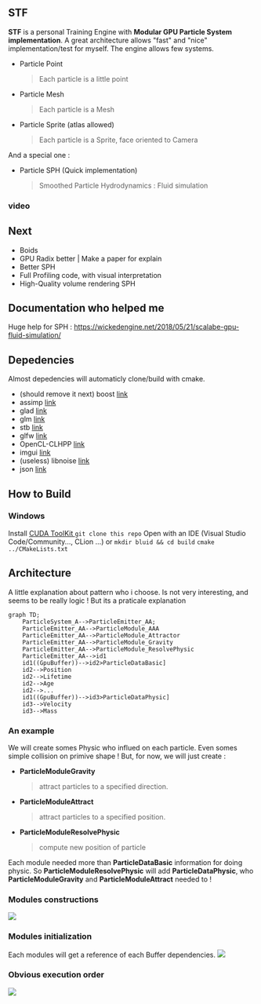 ## STF

**STF** is a personal Training Engine with **Modular GPU Particle System implementation**.
A great architecture allows "fast" and "nice" implementation/test for myself.
The engine allows few systems.
- Particle Point
	> Each particle is a little point
	
- Particle Mesh
	>Each particle is a Mesh
	
- Particle Sprite (atlas allowed)
	>Each particle is a Sprite, face oriented to Camera

And a special one :
- Particle SPH (Quick implementation)
	> Smoothed Particle Hydrodynamics : Fluid simulation

### video

## Next
- Boids
- GPU Radix better | Make a paper for explain
- Better SPH
- Full Profiling code, with visual interpretation
- High-Quality volume rendering SPH

## Documentation who helped me

Huge help for SPH : https://wickedengine.net/2018/05/21/scalabe-gpu-fluid-simulation/


## Depedencies
Almost depedencies will automaticly clone/build with cmake.

- (should remove it next) boost [link](https://github.com/Orphis/boost-cmake)
- assimp [link](https://github.com/assimp/assimp)
- glad [link](https://github.com/Dav1dde/glad)
- glm [link](https://github.com/g-truc/glm)
- stb [link](https://github.com/nothings/stb)
- glfw [link](https://github.com/glfw/glfw)
- OpenCL-CLHPP [link](https://github.com/KhronosGroup/OpenCL-CLHPP)
- imgui [link](https://github.com/ocornut/imgui)
- (useless) libnoise [link](https://github.com/qknight/libnoise)
- json [link](https://github.com/nlohmann/json)


## How to Build
### Windows
Install [CUDA ToolKit ](https://developer.nvidia.com/cuda-downloads)
`git clone this repo`
Open  with an IDE (Visual Studio Code/Community..., CLion ...)
or
`mkdir bluid && cd build`
`cmake ../CMakeLists.txt`


## Architecture

A little explanation about pattern who i choose.
Is not very interesting, and seems to be really logic !
But its a praticale explanation


```mermaid
graph TD;
    ParticleSystem_A-->ParticleEmitter_AA;
    ParticleEmitter_AA-->ParticleModule_AAA
    ParticleEmitter_AA-->ParticleModule_Attractor
    ParticleEmitter_AA-->ParticleModule_Gravity
    ParticleEmitter_AA-->ParticleModule_ResolvePhysic
    ParticleEmitter_AA-->id1
	id1((GpuBuffer))-->id2>ParticleDataBasic]
	id2-->Position
	id2-->Lifetime
	id2-->Age
	id2-->...
	id1((GpuBuffer))-->id3>ParticleDataPhysic]
	id3-->Velocity
	id3-->Mass
```

### An example

We will create somes Physic who influed on each particle. Even somes simple collision on primive shape !
But, for now, we will just create :
- **ParticleModuleGravity**
	>attract particles to a specified direction.
	
- **ParticleModuleAttract**
	> attract particles to a specified position.
	
- **ParticleModuleResolvePhysic**
	>compute new position of particle

Each module needed more than **ParticleDataBasic** information for doing physic.
So **ParticleModuleResolvePhysic** will add **ParticleDataPhysic**, who **ParticleModuleGravity** and **ParticleModuleAttract** needed to !

### Modules constructions
[![](https://mermaid.ink/img/eyJjb2RlIjoiZ3JhcGggVEJcbnN1YmdyYXBoIEVtaXR0ZXIgU3Ryb3JlIEJ1ZmZlcnNcblx0YkJhc2ljPlBhcnRpY2xlRGF0YUJhc2ljXS0tPmlkMVsoR3B1QnVmZmVyKV1cblx0YlBoeXNpYz5QYXJ0aWNsZURhdGFQaHlzaWNdXG5lbmRcblxuc3ViZ3JhcGggM1xuICBQYXJ0aWNsZU1vZHVsZV9SZXNvbHZlUGh5c2ljLS0-QWRkLS4gQWRkIFBhcnRpY2xlRGF0YVBoeXNpYyAuLT5pZDEtLT5iUGh5c2ljXG5lbmRcblxuc3ViZ3JhcGggMlxuICBQYXJ0aWNsZU1vZHVsZV9HcmF2aXR5XG5lbmRcblxuc3ViZ3JhcGggMVxuICBQYXJ0aWNsZU1vZHVsZV9BdHRyYWN0b3JcbmVuZFxuXG5cdCIsIm1lcm1haWQiOnsidGhlbWUiOiJkZWZhdWx0In19)](https://mermaid-js.github.io/mermaid-live-editor/#/edit/eyJjb2RlIjoiZ3JhcGggVEJcbnN1YmdyYXBoIEVtaXR0ZXIgU3Ryb3JlIEJ1ZmZlcnNcblx0YkJhc2ljPlBhcnRpY2xlRGF0YUJhc2ljXS0tPmlkMVsoR3B1QnVmZmVyKV1cblx0YlBoeXNpYz5QYXJ0aWNsZURhdGFQaHlzaWNdXG5lbmRcblxuc3ViZ3JhcGggM1xuICBQYXJ0aWNsZU1vZHVsZV9SZXNvbHZlUGh5c2ljLS0-QWRkLS4gQWRkIFBhcnRpY2xlRGF0YVBoeXNpYyAuLT5pZDEtLT5iUGh5c2ljXG5lbmRcblxuc3ViZ3JhcGggMlxuICBQYXJ0aWNsZU1vZHVsZV9HcmF2aXR5XG5lbmRcblxuc3ViZ3JhcGggMVxuICBQYXJ0aWNsZU1vZHVsZV9BdHRyYWN0b3JcbmVuZFxuXG5cdCIsIm1lcm1haWQiOnsidGhlbWUiOiJkZWZhdWx0In19)

### Modules initialization
Each modules will get a reference of each Buffer dependencies.
[![](https://mermaid.ink/img/eyJjb2RlIjoiZ3JhcGggVEJcbnN1YmdyYXBoIEVtaXR0ZXIgU3Ryb3JlIEJ1ZmZlcnNcblx0YkJhc2ljPlBhcnRpY2xlRGF0YUJhc2ljXS0tPmlkMVsoR3B1QnVmZmVyKV1cblx0YlBoeXNpYz5QYXJ0aWNsZURhdGFQaHlzaWNdLS0-aWQxXG5lbmRcblxuXG5zdWJncmFwaCAyXG4gIFBhcnRpY2xlTW9kdWxlX0dyYXZpdHlcbmVuZFxuXG5zdWJncmFwaCAxXG4gIFBhcnRpY2xlTW9kdWxlX0F0dHJhY3RvclxuZW5kXG5cbmlkMS0uIEdldCBQYXJ0aWNsZURhdGFQaHlzaWMgLi0-UGFydGljbGVNb2R1bGVfQXR0cmFjdG9yXG5pZDEtLiBHZXQgUGFydGljbGVEYXRhUGh5c2ljIC4tPlBhcnRpY2xlTW9kdWxlX0dyYXZpdHkiLCJtZXJtYWlkIjp7InRoZW1lIjoiZGVmYXVsdCJ9fQ)](https://mermaid-js.github.io/mermaid-live-editor/#/edit/eyJjb2RlIjoiZ3JhcGggVEJcbnN1YmdyYXBoIEVtaXR0ZXIgU3Ryb3JlIEJ1ZmZlcnNcblx0YkJhc2ljPlBhcnRpY2xlRGF0YUJhc2ljXS0tPmlkMVsoR3B1QnVmZmVyKV1cblx0YlBoeXNpYz5QYXJ0aWNsZURhdGFQaHlzaWNdLS0-aWQxXG5lbmRcblxuXG5zdWJncmFwaCAyXG4gIFBhcnRpY2xlTW9kdWxlX0dyYXZpdHlcbmVuZFxuXG5zdWJncmFwaCAxXG4gIFBhcnRpY2xlTW9kdWxlX0F0dHJhY3RvclxuZW5kXG5cbmlkMS0uIEdldCBQYXJ0aWNsZURhdGFQaHlzaWMgLi0-UGFydGljbGVNb2R1bGVfQXR0cmFjdG9yXG5pZDEtLiBHZXQgUGFydGljbGVEYXRhUGh5c2ljIC4tPlBhcnRpY2xlTW9kdWxlX0dyYXZpdHkiLCJtZXJtYWlkIjp7InRoZW1lIjoiZGVmYXVsdCJ9fQ)

### Obvious execution order

[![](https://mermaid.ink/img/eyJjb2RlIjoiZ3JhcGggVEJcblxuXG5QYXJ0aWNsZU1vZHVsZV9HcmF2aXR5LS0-UGFydGljbGVNb2R1bGVfQXR0cmFjdG9yLS0-UGFydGljbGVNb2R1bGVfUmVzb2x2ZVBoeXNpY1xuXG5cbnN1YmdyYXBoIDFcblBhcnRpY2xlTW9kdWxlX0dyYXZpdHktLT5ncHVDb21wdXRlR3Jhdml0eShbR1BVX0NvbXB1dGVfR3Jhdml0eV0pXG5lbmRcblxuc3ViZ3JhcGggMlxuUGFydGljbGVNb2R1bGVfQXR0cmFjdG9yLS0-Z3B1Q29tcHV0ZUF0dHJhY3RvcihbR1BVX0NvbXB1dGVfQXR0cmFjdG9yXSlcbmVuZFxuXHRcbnN1YmdyYXBoIDNcblBhcnRpY2xlTW9kdWxlX1Jlc29sdmVQaHlzaWMtLT5ncHVDb21wdXRlUmVzb2x2ZVBoeXNpYyhbR1BVX0NvbXB1dGVfUmVzb2x2ZVBoeXNpY10pXG5lbmRcbiIsIm1lcm1haWQiOnsidGhlbWUiOiJkZWZhdWx0In19)](https://mermaid-js.github.io/mermaid-live-editor/#/edit/eyJjb2RlIjoiZ3JhcGggVEJcblxuXG5QYXJ0aWNsZU1vZHVsZV9HcmF2aXR5LS0-UGFydGljbGVNb2R1bGVfQXR0cmFjdG9yLS0-UGFydGljbGVNb2R1bGVfUmVzb2x2ZVBoeXNpY1xuXG5cbnN1YmdyYXBoIDFcblBhcnRpY2xlTW9kdWxlX0dyYXZpdHktLT5ncHVDb21wdXRlR3Jhdml0eShbR1BVX0NvbXB1dGVfR3Jhdml0eV0pXG5lbmRcblxuc3ViZ3JhcGggMlxuUGFydGljbGVNb2R1bGVfQXR0cmFjdG9yLS0-Z3B1Q29tcHV0ZUF0dHJhY3RvcihbR1BVX0NvbXB1dGVfQXR0cmFjdG9yXSlcbmVuZFxuXHRcbnN1YmdyYXBoIDNcblBhcnRpY2xlTW9kdWxlX1Jlc29sdmVQaHlzaWMtLT5ncHVDb21wdXRlUmVzb2x2ZVBoeXNpYyhbR1BVX0NvbXB1dGVfUmVzb2x2ZVBoeXNpY10pXG5lbmRcbiIsIm1lcm1haWQiOnsidGhlbWUiOiJkZWZhdWx0In19)
